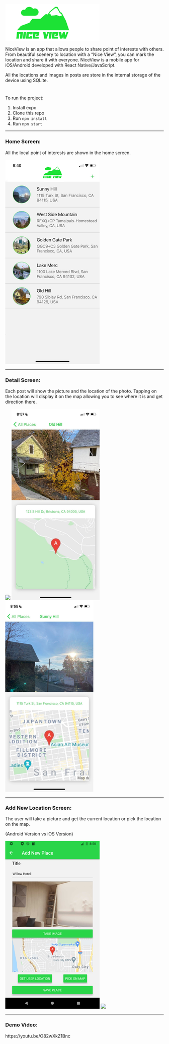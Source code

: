 <img src="./git-imgs/ios-title.png" width="300" />
<p>NiceView is an app that allows people to share point of interests with others. From beautiful scenery to location with a “Nice View”, you can mark the location and share it with everyone. NiceView is a mobile app for iOS/Android developed with React Native/JavaScript.</p>

<p>All the locations and images in posts are store in the internal storage of the device using SQLite.</p>

#

To run the project:

1. Install expo
2. Clone this repo
3. Run `npm install`
4. Run `npm start`

<hr/>
<h3>Home Screen:</h3>
<p>All the local point of interests are shown in the home screen.</p>

<p><img src="./git-imgs/ios-main.png" width="300" /></p>

<hr/>
<h3>Detail Screen:</h3>
<p>Each post will show the picture and the location of the photo. Tapping on the location will display it on the map allowing you to see where it is and get direction there.</p>
<div>
<img src="./git-imgs/show-location.gif" width="280" />
<img src="./git-imgs/spot1.jpg" width="280" />
<img src="./git-imgs/spot2.jpg" width="280" />
</div>

<hr/>
<h3>Add New Location Screen:</h3>
<p>The user will take a picture and get the current location or pick the location on the map.</p>
(Android Version vs iOS Version)
<p><img src="./git-imgs/new-place.png" width="300" />
<img src="./git-imgs/pick-location.gif" width="300" /></p>

<hr/>
<h3>Demo Video:</h3>
https://youtu.be/O82wXkZ1Bnc
